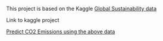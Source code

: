 This project is based on the Kaggle [Global Sustainability data](https://www.kaggle.com/datasets/anshtanwar/global-data-on-sustainable-energy)

Link to kaggle project

[Predict CO2 Emissions using the above data](https://www.kaggle.com/code/lipinpappachen/predict-co2-emissions)


